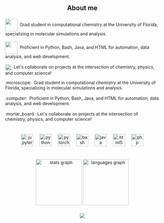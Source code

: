 <h2 align="center">About me</h2>

###

<p align="left">
<img src="https://getdrawings.com/free-icon/chemistry-icon-png-54.png" width="40" height="40" style="vertical-align: middle;">&nbsp;&nbsp;Grad student in computational chemistry at the University of Florida, specializing in molecular simulations and analysis.<br><br>
<img src="https://images.squarespace-cdn.com/content/v1/63335784d07de0179faf04d6/b64bc9e8-f272-4a30-9d51-294d59d169da/Update+Plugins.png" width="40" height="40" style="vertical-align: middle;">&nbsp;&nbsp;Proficient in Python, Bash, Java, and HTML for automation, data analysis, and web development.<br><br>
<img src="https://github.com/nami-rangana/nami-rangana/assets/112815658/3d90cda0-1f49-4538-bb5b-a0f2d0ca21b4" width="20" height="20" style="vertical-align: middle;">&nbsp;&nbsp;Let's collaborate on projects at the intersection of chemistry, physics, and computer science!
</p>

<p align="left">
:microscope:&nbsp;&nbsp;Grad student in computational chemistry at the University of Florida, specializing in molecular simulations and analysis.<br><br>
:computer:&nbsp;&nbsp;Proficient in Python, Bash, Java, and HTML for automation, data analysis, and web development.<br><br>
:mortar_board:&nbsp;&nbsp;Let's collaborate on projects at the intersection of chemistry, physics, and computer science!
</p>


###

<h1 align="left"></h1>

###

<div align="center">
  <img src="https://cdn.jsdelivr.net/gh/devicons/devicon/icons/jupyter/jupyter-original.svg" height="40" alt="jupyter logo"  />
  <img width="12" />
  <img src="https://cdn.jsdelivr.net/gh/devicons/devicon/icons/python/python-original.svg" height="40" alt="python logo"  />
  <img width="12" />
  <img src="https://cdn.jsdelivr.net/gh/devicons/devicon/icons/pytorch/pytorch-original.svg" height="40" alt="pytorch logo"  />
  <img width="12" />
  <img src="https://cdn.jsdelivr.net/gh/devicons/devicon/icons/bash/bash-original.svg" height="40" alt="bash logo"  />
  <img width="12" />
  <img src="https://cdn.jsdelivr.net/gh/devicons/devicon/icons/java/java-original.svg" height="40" alt="java logo"  />
  <img width="12" />
  <img src="https://cdn.jsdelivr.net/gh/devicons/devicon/icons/html5/html5-original.svg" height="40" alt="html5 logo"  />
  <img width="12" />
  <img src="https://cdn.jsdelivr.net/gh/devicons/devicon/icons/php/php-original.svg" height="40" alt="php logo"  />
</div>

###

<h1 align="left"></h1>

###

<div align="center">
  <img src="https://github-readme-stats.vercel.app/api?username=nami-rangana&hide_title=false&hide_rank=false&show_icons=true&include_all_commits=true&count_private=true&disable_animations=false&theme=dracula&locale=en&hide_border=false&order=1" height="150" alt="stats graph"  />
  <img src="https://github-readme-stats.vercel.app/api/top-langs?username=nami-rangana&locale=en&hide_title=false&layout=compact&card_width=320&langs_count=5&theme=dracula&hide_border=false&order=2" height="150" alt="languages graph"  />
</div>

###

<div align="center">
  <img src="https://profile-counter.glitch.me/nami-rangana/count.svg?"  />
</div>

###
